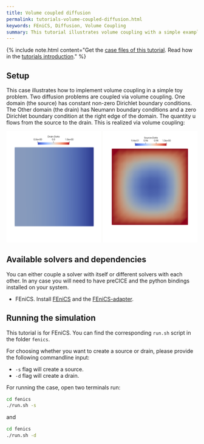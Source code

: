 ```yaml
---
title: Volume coupled diffusion
permalink: tutorials-volume-coupled-diffusion.html
keywords: FEniCS, Diffusion, Volume Coupling
summary: This tutorial illustrates volume coupling with a simple example.
---
```


{% include note.html content="Get the [case files of this tutorial](https://github.com/precice/tutorials/tree/master/volume-coupled-diffusion). Read how in the [tutorials introduction](https://www.precice.org/tutorials.html)." %}

## Setup

This case illustrates how to implement volume coupling in a simple toy problem. Two diffusion problems are coupled via volume coupling. One domain (the source) has constant non-zero Dirichlet boundary conditions. The Other domain (the drain) has Neumann boundary conditions and a zero Dirichlet boundary condition at the right edge of the domain. The quantity u flows from the source to the drain. This is realized via volume coupling:

![Case setup of volume-coupled-diffusion case](images/tutorials-volume-coupled-diffusion-setup.png)

## Available solvers and dependencies

You can either couple a solver with itself or different solvers with each other. In any case you will need to have preCICE and the python bindings installed on your system.

* FEniCS. Install [FEniCS](https://fenicsproject.org/download/) and the [FEniCS-adapter](https://github.com/precice/fenics-adapter).

## Running the simulation

This tutorial is for FEniCS. You can find the corresponding `run.sh` script in the folder `fenics`.

For choosing whether you want to create a source or drain, please provide the following commandline input:

* `-s` flag will create a source.
* `-d` flag will create a drain.

For running the case, open two terminals run:

```bash
cd fenics
./run.sh -s
```

and

```bash
cd fenics
./run.sh -d
```
